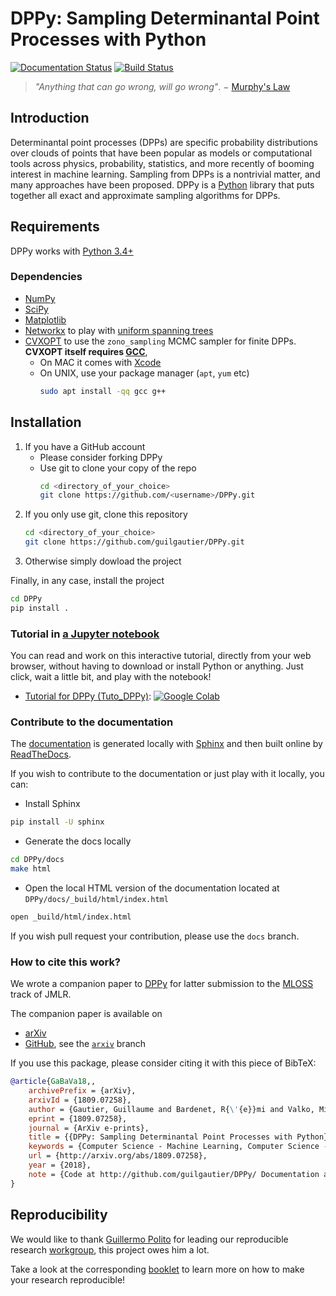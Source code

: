 # DPPy: Sampling Determinantal Point Processes with Python

[![Documentation Status](https://readthedocs.org/projects/dppy/badge/?version=latest)](https://dppy.readthedocs.io/en/latest/?badge=latest)
[![Build Status](https://travis-ci.com/guilgautier/DPPy.svg?branch=master)](https://travis-ci.com/guilgautier/DPPy)

> *"Anything that can go wrong, will go wrong"*. − [Murphy's Law](http://phdcomics.com/comics/archive.php?comicid=1867)

## Introduction

Determinantal point processes (DPPs) are specific probability distributions over clouds of points that have been popular as models or computational tools across physics, probability, statistics, and more recently of booming interest in machine learning.
Sampling from DPPs is a nontrivial matter, and many approaches have been proposed. 
DPPy is a [Python](https://www.python.org/) library that puts together all exact and approximate sampling algorithms for DPPs.

## Requirements

DPPy works with [Python 3.4+](http://docs.python.org/3/)

### Dependencies
- [NumPy](http://www.numpy.org)
- [SciPy](http://www.scipy.org/)
- [Matplotlib](http://matplotlib.org/)
- [Networkx](http://networkx.github.io/) to play with [uniform spanning trees](https://dppy.readthedocs.io/en/latest/exotic_dpps/index.html#uniform-spanning-trees)
- [CVXOPT](http://cvxopt.org) to use the `zono_sampling` MCMC sampler for finite DPPs. **CVXOPT itself requires [GCC](http://gcc.gnu.org)**,
    + On MAC it comes with [Xcode](https://developer.apple.com/xcode/)
    + On UNIX, use your package manager (`apt`, `yum` etc)
        ```bash
        sudo apt install -qq gcc g++
        ```

## Installation
1. If you have a GitHub account
    - Please consider forking DPPy
    - Use git to clone your copy of the repo
        ```bash
        cd <directory_of_your_choice>
        git clone https://github.com/<username>/DPPy.git
        ```
2. If you only use git, clone this repository
    ```bash
    cd <directory_of_your_choice>
    git clone https://github.com/guilgautier/DPPy.git
    ```
3. Otherwise simply dowload the project

Finally, in any case, install the project
```bash
cd DPPy
pip install .
```

### Tutorial in [a Jupyter notebook](https://www.Jupyter.org/)

You can read and work on this interactive tutorial, directly from your web browser, without having to download or install Python or anything.
Just click, wait a little bit, and play with the notebook!

- [Tutorial for DPPy (Tuto_DPPy)](Tuto_DPPy.ipynb): [![Google Colab](https://badgen.net/badge/Launch/on%20Google%20Colab/blue?icon=terminal)](https://colab.research.google.com/github/guilgautier/DPPy/blob/master/notebooks/Tuto_DPPy.ipynb)

### Contribute to the documentation

The [documentation](https://readthedocs.org/projects/dppy/badge/?version=latest) is generated locally with [Sphinx](http://www.sphinx-doc.org/en/master/) and then built online by [ReadTheDocs](https://readthedocs.org/projects/dppy/).

If you wish to contribute to the documentation or just play with it locally, you can:

- Install Sphinx 
```bash
pip install -U sphinx
```
- Generate the docs locally
```bash
cd DPPy/docs
make html
```
- Open the local HTML version of the documentation located at `DPPy/docs/_build/html/index.html`
```bash
open _build/html/index.html
```

If you wish pull request your contribution, please use the `docs` branch.

### How to cite this work?

We wrote a companion paper to [DPPy](https://github.com/guilgautier/DPPy) for latter submission to the [MLOSS](http://www.jmlr.org/mloss/) track of JMLR.

The companion paper is available on

- [arXiv](http://arxiv.org/abs/1809.07258)
- [GitHub](https://github.com/guilgautier/DPPy_paper), see the [`arxiv`](https://github.com/guilgautier/DPPy_paper/tree/arxiv) branch

If you use this package, please consider citing it with this piece of BibTeX:
```bibtex
@article{GaBaVa18,,
    archivePrefix = {arXiv},
    arxivId = {1809.07258},
    author = {Gautier, Guillaume and Bardenet, R{\'{e}}mi and Valko, Michal},
    eprint = {1809.07258},
    journal = {ArXiv e-prints},
    title = {{DPPy: Sampling Determinantal Point Processes with Python}},
    keywords = {Computer Science - Machine Learning, Computer Science - Mathematical Software, Statistics - Machine Learning},
    url = {http://arxiv.org/abs/1809.07258},
    year = {2018},
    note = {Code at http://github.com/guilgautier/DPPy/ Documentation at http://dppy.readthedocs.io/}
}
```

## Reproducibility

We would like to thank [Guillermo Polito](https://guillep.github.io/) for leading our reproducible research [workgroup](https://github.com/CRIStAL-PADR/reproducible-research-SE-notes), this project owes him a lot.

Take a look at the corresponding [booklet](https://github.com/CRIStAL-PADR/reproducible-research-SE-notes) to learn more on how to make your research reproducible!
